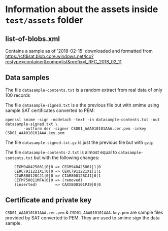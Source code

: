 # Information about the assets inside `test/assets` folder

## list-of-blobs.xml
Contains a sample as of '2018-02-15' downloaded and formatted from
https://cfdisat.blob.core.windows.net/lco?restype=container&comp=list&prefix=l_RFC_2018_02_11

## Data samples
The file `datasample-contents.txt` is a random extract from real data of only 100 records

The file `datasample-signed.txt` is a the previous file but with smime using sample
SAT certificates converted to PEM:
```
openssl smime -sign -nodetach -text -in datasample-contents.txt -out datasample-signed.txt \
        -outform der -signer CSD01_AAA010101AAA.cer.pem -inkey CSD01_AAA010101AAA.key.pem
``` 

The file `datasample-signed.txt.gz` is just the previous file but with `gzip`

The file `datasample-contents-2.txt` is almost equal to `datasample-contents.txt` but with the following changes:
```
    CEGM940425861|0|0 => CEGM940425861|1|0
    CERC7911221X1|0|0 => CERC7911221X1|1|1
    CIAR800128CJ1|0|0 => CIAR800128CJ1|0|1
    CIFM750811MFA|0|0 => (removed)
    (inserted)        => CAXX800101PJ9|0|0
```

## Certificate and private key

`CSD01_AAA010101AAA.cer.pem` & `CSD01_AAA010101AAA.key.pem` are sample files provided by SAT converted to PEM.
They are used to smime sign the data sample.
